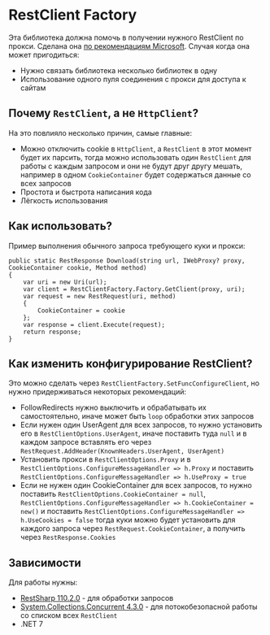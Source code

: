 # RestClient Factory

Эта библиотека должна помочь в получении нужного RestClient по прокси. Сделана она [по рекомендациям Microsoft](https://learn.microsoft.com/en-us/dotnet/fundamentals/networking/http/httpclient-guidelines#recommended-use). Случая когда она может пригодиться:
- Нужно связать библиотека несколько библиотек в одну
- Использование одного пуля соединения с прокси для доступа к сайтам

## Почему `RestClient`, а не `HttpClient`?
На это повлияло несколько причин, самые главные:
- Можно отключить cookie в `HttpClient`, а `RestClient` в этот момент будет их парсить, тогда можно использовать один `RestClient` для работы с каждым запросом и они не будут друг другу мешать, например в одном `CookieContainer` будет содержаться данные со всех запросов
- Простота и быстрота написания кода
- Лёгкость использования

## Как использовать?
Пример выполнения обычного запроса требующего куки и прокси:
```
public static RestResponse Download(string url, IWebProxy? proxy, CookieContainer cookie, Method method)
{
	var uri = new Uri(url);
	var client = RestClientFactory.Factory.GetClient(proxy, uri);
	var request = new RestRequest(uri, method)
	{
		CookieContainer = cookie
	};
    var response = client.Execute(request);
    return response;
}
```

## Как изменить конфигурирование RestClient?
Это можно сделать через `RestClientFactory.SetFuncConfigureClient`, но нужно придерживаться некоторых рекомендаций:
- FollowRedirects нужно выключить и обрабатывать их самостоятельно, иначе может быть `loop` обработки этих запросов
- Если нужен один UserAgent для всех запросов, то нужно установить его в `RestClientOptions.UserAgent`, иначе поставить туда `null` и в каждом запросе вставлять его через `RestRequest.AddHeader(KnownHeaders.UserAgent, UserAgent)`
- Установить прокси в `RestClientOptions.Proxy` и в `RestClientOptions.ConfigureMessageHandler => h.Proxy` и поставить `RestClientOptions.ConfigureMessageHandler => h.UseProxy = true`
- Если не нужен один CookieContainer для всех запросов, то нужно поставить `RestClientOptions.CookieContainer = null`, `RestClientOptions.ConfigureMessageHandler => h.CookieContainer = new()` и поставить `RestClientOptions.ConfigureMessageHandler => h.UseCookies = false` тогда куки можно будет установить для каждого запроса через `RestRequest.CookieContainer`, а получить через `RestResponse.Cookies`

## Зависимости
Для работы нужны:
- [RestSharp 110.2.0](https://www.nuget.org/packages/RestSharp/110.2.0) - для обработки запросов
- [System.Collections.Concurrent 4.3.0](https://www.nuget.org/packages/System.Collections.Concurrent/4.3.0) - для потокобезопасной работы со списком всех `RestClient`
- .NET 7
